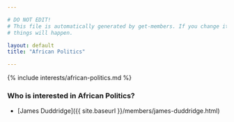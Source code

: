 ```yaml
---

# DO NOT EDIT!
# This file is automatically generated by get-members. If you change it, bad
# things will happen.

layout: default
title: "African Politics"

---
```


{% include interests/african-politics.md %}

### Who is interested in African Politics?


* [James Duddridge]({{ site.baseurl }}/members/james-duddridge.html)
